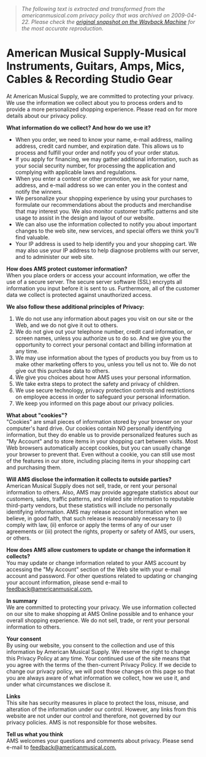 > *The following text is extracted and transformed from the americanmusical.com privacy policy that was archived on 2009-04-22. Please check the [original snapshot on the Wayback Machine](https://web.archive.org/web/20090422002819id_/http%3A//www.americanmusical.com/content--id-6) for the most accurate reproduction.*

# American Musical Supply-Musical Instruments, Guitars, Amps, Mics, Cables & Recording Studio Gear

  
At American Musical Supply, we are committed to protecting your privacy. We use the information we collect about you to process orders and to provide a more personalized shopping experience. Please read on for more details about our privacy policy.

**What information do we collect? And how do we use it?**

  * When you order, we need to know your name, e-mail address, mailing address, credit card number, and expiration date. This allows us to process and fulfill your order and notify you of your order status.
  * If you apply for financing, we may gather additional information, such as your social security number, for processing the application and complying with applicable laws and regulations.
  * When you enter a contest or other promotion, we ask for your name, address, and e-mail address so we can enter you in the contest and notify the winners.
  * We personalize your shopping experience by using your purchases to formulate our recommendations about the products and merchandise that may interest you. We also monitor customer traffic patterns and site usage to assist in the design and layout of our website.
  * We can also use the information collected to notify you about important changes to the web site, new services, and special offers we think you'll find valuable.
  * Your IP address is used to help identify you and your shopping cart. We may also use your IP address to help diagnose problems with our server, and to administer our web site.

**How does AMS protect customer information?**  
When you place orders or access your account information, we offer the use of a secure server. The secure server software (SSL) encrypts all information you input before it is sent to us. Furthermore, all of the customer data we collect is protected against unauthorized access.

**We also follow these additional principles of Privacy:**

  1. We do not use any information about pages you visit on our site or the Web, and we do not give it out to others.
  2. We do not give out your telephone number, credit card information, or screen names, unless you authorize us to do so. And we give you the opportunity to correct your personal contact and billing information at any time.
  3. We may use information about the types of products you buy from us to make other marketing offers to you, unless you tell us not to. We do not give out this purchase data to others.
  4. We give you choices about how AMS uses your personal information.
  5. We take extra steps to protect the safety and privacy of children.
  6. We use secure technology, privacy protection controls and restrictions on employee access in order to safeguard your personal information.
  7. We keep you informed on this page about our privacy policies.

**What about "cookies"?**  
"Cookies" are small pieces of information stored by your browser on your computer's hard drive. Our cookies contain NO personally identifying information, but they do enable us to provide personalized features such as "My Account" and to store items in your shopping cart between visits. Most Web browsers automatically accept cookies, but you can usually change your browser to prevent that. Even without a cookie, you can still use most of the features in our store, including placing items in your shopping cart and purchasing them.

**Will AMS disclose the information it collects to outside parties?**  
American Musical Supply does not sell, trade, or rent your personal information to others. Also, AMS may provide aggregate statistics about our customers, sales, traffic patterns, and related site information to reputable third-party vendors, but these statistics will include no personally identifying information. AMS may release account information when we believe, in good faith, that such release is reasonably necessary to (i) comply with law, (ii) enforce or apply the terms of any of our user agreements or (iii) protect the rights, property or safety of AMS, our users, or others.

**How does AMS allow customers to update or change the information it collects?**  
You may update or change information related to your AMS account by accessing the "My Account" section of the Web site with your e-mail account and password. For other questions related to updating or changing your account information, please send e-mail to [feedback@americanmusical.com.](mailto:feedback@americanmusical.com)

**In summary**  
We are committed to protecting your privacy. We use information collected on our site to make shopping at AMS Online possible and to enhance your overall shopping experience. We do not sell, trade, or rent your personal information to others.

**Your consent**  
By using our website, you consent to the collection and use of this information by American Musical Supply. We reserve the right to change this Privacy Policy at any time. Your continued use of the site means that you agree with the terms of the then-current Privacy Policy. If we decide to change our privacy policy, we will post those changes on this page so that you are always aware of what information we collect, how we use it, and under what circumstances we disclose it.

**Links**  
This site has security measures in place to protect the loss, misuse, and alteration of the information under our control. However, any links from this website are not under our control and therefore, not governed by our privacy policies. AMS is not responsible for those websites.

**Tell us what you think**  
AMS welcomes your questions and comments about privacy. Please send e-mail to [feedback@americanmusical.com.](mailto:feedback@americanmusical.com)
